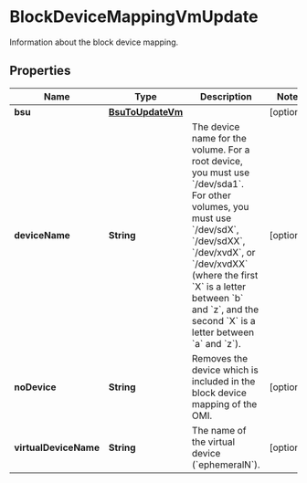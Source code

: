 

# BlockDeviceMappingVmUpdate

Information about the block device mapping.

## Properties

| Name | Type | Description | Notes |
|------------ | ------------- | ------------- | -------------|
|**bsu** | [**BsuToUpdateVm**](BsuToUpdateVm.md) |  |  [optional] |
|**deviceName** | **String** | The device name for the volume. For a root device, you must use &#x60;/dev/sda1&#x60;. For other volumes, you must use &#x60;/dev/sdX&#x60;, &#x60;/dev/sdXX&#x60;, &#x60;/dev/xvdX&#x60;, or &#x60;/dev/xvdXX&#x60; (where the first &#x60;X&#x60; is a letter between &#x60;b&#x60; and &#x60;z&#x60;, and the second &#x60;X&#x60; is a letter between &#x60;a&#x60; and &#x60;z&#x60;). |  [optional] |
|**noDevice** | **String** | Removes the device which is included in the block device mapping of the OMI. |  [optional] |
|**virtualDeviceName** | **String** | The name of the virtual device (&#x60;ephemeralN&#x60;). |  [optional] |



